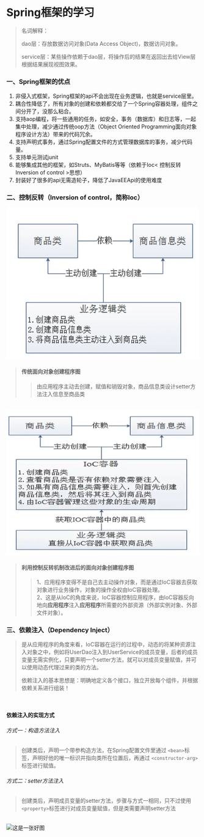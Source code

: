 # Spring框架的学习<br>
>名词解释：
> 
> dao层：存放数据访问对象(Data Access Object)，数据访问对象。
> 
> service层：某些操作依赖于dao层，将操作后的结果在返回出去给View层根据结果展现视图效果。
> 
> 
### 一、Spring框架的优点

<ol>
    <li>非侵入式框架，Spring框架的api不会出现在业务逻辑，也就是service层里。</li>
    <li>耦合性降低了，所有对象的创建和依赖都交给了一个Spring容器处理，组件之间分开了，没那么粘合。</li>
    <li>支持aop编程，将一些通用的任务，如安全，事务（数据库）和日志等，一起集中处理，减少通过传统oop方法（Object Oriented Programming面向对象程序设计方法）带来的代码冗余。</li>
    <li>支持声明式事务，通过Spring配置文件的方式管理数据库的事务，减少代码量。</li>
    <li>支持单元测试junit</li>
    <li>能够集成其他的框架，如Struts、MyBatis等等（依赖于Ioc< 控制反转Inversion of control >思想）</li>
    <li>封装好了很多的api无需造轮子，降低了JavaEEApi的使用难度</li>
</ol>  

### 二、控制反转（Inversion of control，简称Ioc）

<img src="src/main/resources/img/noIoc.png" alt="noIoc">

> #### 传统面向对象创建程序图
>> 由应用程序主动去创建，赋值和销毁对象，商品信息类设计setter方法注入信息至商品类

<br>

<img src="src/main/resources/img/Ioc.png" alt="Ioc">

> #### 利用控制反转机制改进后的面向对象创建程序图
>> 1、应用程序变得不是自己去主动操作对象，而是通过IoC容器去获取对象进行业务操作，对象的操作全权由IoC容器处理。<br>
> > 2、这是从IoC的角度来说，IoC容器控制应用程序，由IoC容器反向地向**应用程序**注入**应用程序**所需要的外部资源（外部实例对象、外部文件对象）。

### 三、依赖注入（Dependency Inject）

> 是从应用程序的角度来看，IoC容器在运行的过程中，动态的将某种资源注入对象之中，例如将UserDao注入到UserService的成员变量，后者的成员变量无需实例化，只要声明一个setter方法，就可以对成员变量赋值，并可以使用动态代理过来的类的方法。
>
> 依赖注入的基本思想是：明确地定义各个接口，独立开放每个组件，并根据依赖关系进行组装！

<br>

#### 依赖注入的实现方式
###### 方式一：构造方法注入
> 创建类后，声明一个带参构造方法，在Spring配置文件里通过 `<bean>`标签，声明好他的唯一标识并指向类所在位置后，再通过 `<constructor-arg>`标签进行赋值。
###### 方式二：setter方法注入
> 创建类后，声明成员变量的setter方法，步骤与方式一相同，只不过使用 `<property>`标签进行对成员变量赋值，但是类需要声明setter方法

<br>

<img src="src/main/resources/img/anime.jpg" alt="这是一张好图"/>